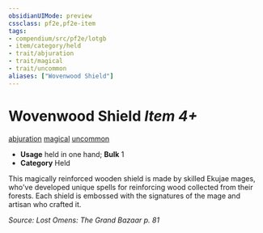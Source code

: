 ```yaml
---
obsidianUIMode: preview
cssclass: pf2e,pf2e-item
tags:
- compendium/src/pf2e/lotgb
- item/category/held
- trait/abjuration
- trait/magical
- trait/uncommon
aliases: ["Wovenwood Shield"]
---
```

# Wovenwood Shield *Item 4+*  
[abjuration](/rules/traits/abjuration.md)  [magical](/rules/traits/magical.md)  [uncommon](/rules/traits/uncommon.md)  

- **Usage** held in one hand; **Bulk** 1
- **Category** Held

This magically reinforced wooden shield is made by skilled Ekujae mages, who've developed unique spells for reinforcing wood collected from their forests. Each shield is embossed with the signatures of the mage and artisan who crafted it.

*Source: Lost Omens: The Grand Bazaar p. 81*